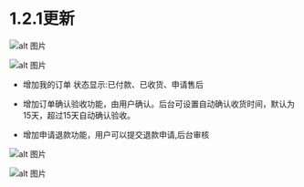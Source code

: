 # 1.2.1更新

![alt 图片](/assets/img/plugin/shopping/2021101100001.png)

![alt 图片](/assets/img/plugin/shopping/20211011152602.png)

* 增加我的订单 状态显示:已付款、已收货、申请售后

* 增加订单确认验收功能，由用户确认。后台可设置自动确认收货时间，默认为15天，超过15天自动确认验收。

* 增加申请退款功能，用户可以提交退款申请,后台审核

![alt 图片](/assets/img/plugin/shopping/20211011164848.png)

![alt 图片](/assets/img/plugin/shopping/20211011165020.png)